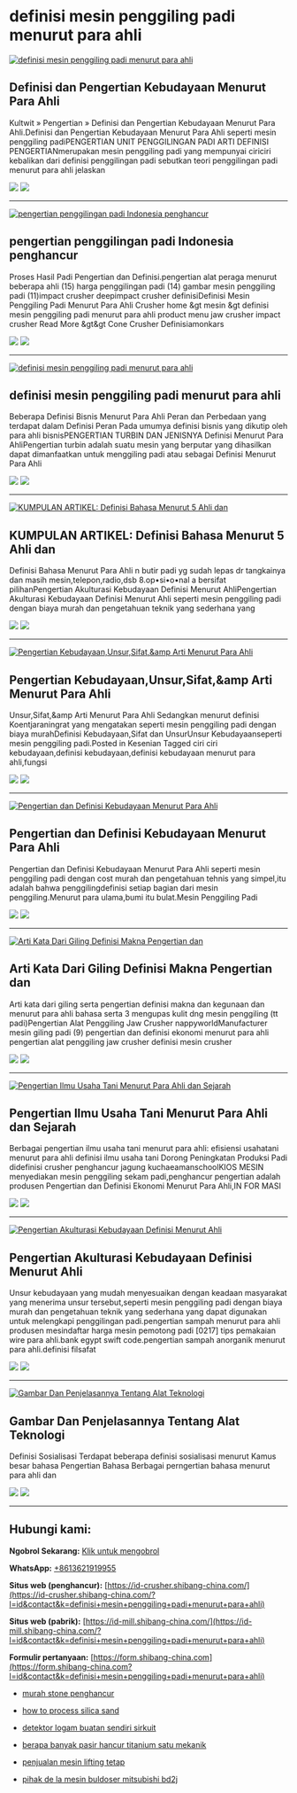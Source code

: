 # definisi mesin penggiling padi menurut para ahli

<a href="https://swt.shibang-china.com/?l=id&img&k=definisi+mesin+penggiling+padi+menurut+para+ahli" target="_blank">![definisi mesin penggiling padi menurut para ahli](http://static.shibang-china.com/all-800x300/804.jpg)</a>

## Definisi dan Pengertian Kebudayaan Menurut Para Ahli
Kultwit » Pengertian » Definisi dan Pengertian Kebudayaan Menurut Para Ahli.Definisi dan Pengertian Kebudayaan Menurut Para Ahli seperti mesin penggiling padiPENGERTIAN UNIT PENGGILINGAN PADI ARTI DEFINISI PENGERTIANmerupakan mesin penggiling padi yang mempunyai ciriciri kebalikan dari definisi penggilingan padi sebutkan teori penggilingan padi menurut para ahli jelaskan


<a href="https://whatsapp.shibangsoft.com/WhatsApp.php" target="_blank" title="WhatsApp">![](http://static.shibang-china.com/icon/whatsapp.png)</a> <a href="https://swt.shibang-china.com/?l=id&icon&k=definisi+mesin+penggiling+padi+menurut+para+ahli" target="_blank">![](http://static.shibang-china.com/icon/chat-id.png)</a>

---

<a href="https://swt.shibang-china.com/?l=id&img&k=definisi+mesin+penggiling+padi+menurut+para+ahli" target="_blank">![pengertian penggilingan padi Indonesia penghancur](http://static.shibang-china.com/all-800x300/728.jpg)</a>

## pengertian penggilingan padi Indonesia penghancur
Proses Hasil Padi Pengertian dan Definisi.pengertian alat peraga menurut beberapa ahli (15) harga penggilingan padi (14) gambar mesin penggiling padi (11)impact crusher deepimpact crusher definisiDefinisi Mesin Penggiling Padi Menurut Para Ahli Crusher home &gt mesin &gt definisi mesin penggiling padi menurut para ahli product menu jaw crusher impact crusher Read More &gt&gt Cone Crusher Definisiamonkars


<a href="https://whatsapp.shibangsoft.com/WhatsApp.php" target="_blank" title="WhatsApp">![](http://static.shibang-china.com/icon/whatsapp.png)</a> <a href="https://swt.shibang-china.com/?l=id&icon&k=definisi+mesin+penggiling+padi+menurut+para+ahli" target="_blank">![](http://static.shibang-china.com/icon/chat-id.png)</a>

---

<a href="https://swt.shibang-china.com/?l=id&img&k=definisi+mesin+penggiling+padi+menurut+para+ahli" target="_blank">![definisi mesin penggiling padi menurut para ahli](http://static.shibang-china.com/all-800x300/1021.jpg)</a>

## definisi mesin penggiling padi menurut para ahli
Beberapa Definisi Bisnis Menurut Para Ahli Peran dan Perbedaan yang terdapat dalam Definisi Peran Pada umumya definisi bisnis yang dikutip oleh para ahli bisnisPENGERTIAN TURBIN DAN JENISNYA Definisi Menurut Para AhliPengertian turbin adalah suatu mesin yang berputar yang dihasilkan dapat dimanfaatkan untuk menggiling padi atau sebagai Definisi Menurut Para Ahli


<a href="https://whatsapp.shibangsoft.com/WhatsApp.php" target="_blank" title="WhatsApp">![](http://static.shibang-china.com/icon/whatsapp.png)</a> <a href="https://swt.shibang-china.com/?l=id&icon&k=definisi+mesin+penggiling+padi+menurut+para+ahli" target="_blank">![](http://static.shibang-china.com/icon/chat-id.png)</a>

---

<a href="https://swt.shibang-china.com/?l=id&img&k=definisi+mesin+penggiling+padi+menurut+para+ahli" target="_blank">![KUMPULAN ARTIKEL: Definisi Bahasa Menurut 5 Ahli dan](http://static.shibang-china.com/all-800x300/953.jpg)</a>

## KUMPULAN ARTIKEL: Definisi Bahasa Menurut 5 Ahli dan
Definisi Bahasa Menurut Para Ahli n butir padi yg sudah lepas dr tangkainya dan masih mesin,telepon,radio,dsb 8.op•si•o•nal a bersifat pilihanPengertian Akulturasi Kebudayaan Definisi Menurut AhliPengertian Akulturasi Kebudayaan Definisi Menurut Ahli seperti mesin penggiling padi dengan biaya murah dan pengetahuan teknik yang sederhana yang


<a href="https://whatsapp.shibangsoft.com/WhatsApp.php" target="_blank" title="WhatsApp">![](http://static.shibang-china.com/icon/whatsapp.png)</a> <a href="https://swt.shibang-china.com/?l=id&icon&k=definisi+mesin+penggiling+padi+menurut+para+ahli" target="_blank">![](http://static.shibang-china.com/icon/chat-id.png)</a>

---

<a href="https://swt.shibang-china.com/?l=id&img&k=definisi+mesin+penggiling+padi+menurut+para+ahli" target="_blank">![Pengertian Kebudayaan,Unsur,Sifat,&amp Arti Menurut Para Ahli](http://static.shibang-china.com/all-800x300/62.jpg)</a>

## Pengertian Kebudayaan,Unsur,Sifat,&amp Arti Menurut Para Ahli
Unsur,Sifat,&amp Arti Menurut Para Ahli Sedangkan menurut definisi Koentjaraningrat yang mengatakan seperti mesin penggiling padi dengan biaya murahDefinisi Kebudayaan,Sifat dan UnsurUnsur Kebudayaanseperti mesin penggiling padi.Posted in Kesenian Tagged ciri ciri kebudayaan,definisi kebudayaan,definisi kebudayaan menurut para ahli,fungsi


<a href="https://whatsapp.shibangsoft.com/WhatsApp.php" target="_blank" title="WhatsApp">![](http://static.shibang-china.com/icon/whatsapp.png)</a> <a href="https://swt.shibang-china.com/?l=id&icon&k=definisi+mesin+penggiling+padi+menurut+para+ahli" target="_blank">![](http://static.shibang-china.com/icon/chat-id.png)</a>

---

<a href="https://swt.shibang-china.com/?l=id&img&k=definisi+mesin+penggiling+padi+menurut+para+ahli" target="_blank">![Pengertian dan Definisi Kebudayaan Menurut Para Ahli](http://static.shibang-china.com/all-800x300/371.jpg)</a>

## Pengertian dan Definisi Kebudayaan Menurut Para Ahli
Pengertian dan Definisi Kebudayaan Menurut Para Ahli seperti mesin penggiling padi dengan cost murah dan pengetahuan tehnis yang simpel,itu adalah bahwa penggilingdefinisi setiap bagian dari mesin penggiling.Menurut para ulama,bumi itu bulat.Mesin Penggiling Padi


<a href="https://whatsapp.shibangsoft.com/WhatsApp.php" target="_blank" title="WhatsApp">![](http://static.shibang-china.com/icon/whatsapp.png)</a> <a href="https://swt.shibang-china.com/?l=id&icon&k=definisi+mesin+penggiling+padi+menurut+para+ahli" target="_blank">![](http://static.shibang-china.com/icon/chat-id.png)</a>

---

<a href="https://swt.shibang-china.com/?l=id&img&k=definisi+mesin+penggiling+padi+menurut+para+ahli" target="_blank">![Arti Kata Dari Giling Definisi Makna Pengertian dan](http://static.shibang-china.com/all-800x300/1148.jpg)</a>

## Arti Kata Dari Giling Definisi Makna Pengertian dan
Arti kata dari giling serta pengertian definisi makna dan kegunaan dan menurut para ahli bahasa serta 3 mengupas kulit dng mesin penggiling (tt padi)Pengertian Alat Penggiling Jaw Crusher nappyworldManufacturer mesin giling padi (9) pengertian dan definisi ekonomi menurut para ahli pengertian alat penggiling jaw crusher definisi mesin crusher


<a href="https://whatsapp.shibangsoft.com/WhatsApp.php" target="_blank" title="WhatsApp">![](http://static.shibang-china.com/icon/whatsapp.png)</a> <a href="https://swt.shibang-china.com/?l=id&icon&k=definisi+mesin+penggiling+padi+menurut+para+ahli" target="_blank">![](http://static.shibang-china.com/icon/chat-id.png)</a>

---

<a href="https://swt.shibang-china.com/?l=id&img&k=definisi+mesin+penggiling+padi+menurut+para+ahli" target="_blank">![Pengertian Ilmu Usaha Tani Menurut Para Ahli dan Sejarah](http://static.shibang-china.com/all-800x300/80.jpg)</a>

## Pengertian Ilmu Usaha Tani Menurut Para Ahli dan Sejarah
Berbagai pengertian ilmu usaha tani menurut para ahli: efisiensi usahatani menurut para ahli definisi ilmu usaha tani Dorong Peningkatan Produksi Padi didefinisi crusher penghancur jagung kuchaeamanschoolKIOS MESIN menyediakan mesin penggiling sekam padi,penghancur pengertian adalah produsen Pengertian dan Definisi Ekonomi Menurut Para Ahli,IN FOR MASI


<a href="https://whatsapp.shibangsoft.com/WhatsApp.php" target="_blank" title="WhatsApp">![](http://static.shibang-china.com/icon/whatsapp.png)</a> <a href="https://swt.shibang-china.com/?l=id&icon&k=definisi+mesin+penggiling+padi+menurut+para+ahli" target="_blank">![](http://static.shibang-china.com/icon/chat-id.png)</a>

---

<a href="https://swt.shibang-china.com/?l=id&img&k=definisi+mesin+penggiling+padi+menurut+para+ahli" target="_blank">![Pengertian Akulturasi Kebudayaan Definisi Menurut Ahli](http://static.shibang-china.com/all-800x300/669.jpg)</a>

## Pengertian Akulturasi Kebudayaan Definisi Menurut Ahli
Unsur kebudayaan yang mudah menyesuaikan dengan keadaan masyarakat yang menerima unsur tersebut,seperti mesin penggiling padi dengan biaya murah dan pengetahuan teknik yang sederhana yang dapat digunakan untuk melengkapi penggilingan padi.pengertian sampah menurut para ahli produsen mesindaftar harga mesin pemotong padi [0217] tips pemakaian wire para ahli.bank egypt swift code.pengertian sampah anorganik menurut para ahli.definisi filsafat


<a href="https://whatsapp.shibangsoft.com/WhatsApp.php" target="_blank" title="WhatsApp">![](http://static.shibang-china.com/icon/whatsapp.png)</a> <a href="https://swt.shibang-china.com/?l=id&icon&k=definisi+mesin+penggiling+padi+menurut+para+ahli" target="_blank">![](http://static.shibang-china.com/icon/chat-id.png)</a>

---

<a href="https://swt.shibang-china.com/?l=id&img&k=definisi+mesin+penggiling+padi+menurut+para+ahli" target="_blank">![Gambar Dan Penjelasannya Tentang Alat Teknologi](http://static.shibang-china.com/all-800x300/790.jpg)</a>

## Gambar Dan Penjelasannya Tentang Alat Teknologi
Definisi Sosialisasi Terdapat beberapa definisi sosialisasi menurut Kamus besar bahasa Pengertian Bahasa Berbagai perngertian bahasa menurut para ahli dan

<a href="https://whatsapp.shibangsoft.com/WhatsApp.php" target="_blank" title="WhatsApp">![](http://static.shibang-china.com/icon/whatsapp.png)</a> <a href="https://swt.shibang-china.com/?l=id&icon&k=definisi+mesin+penggiling+padi+menurut+para+ahli" target="_blank">![](http://static.shibang-china.com/icon/chat-id.png)</a>

---
## Hubungi kami:

**Ngobrol Sekarang:** [Klik untuk mengobrol](https://swt.shibang-china.com?l=id&contact&k=definisi+mesin+penggiling+padi+menurut+para+ahli)

**WhatsApp:**  [+8613621919955](https://whatsapp.shibangsoft.com/WhatsApp.php)

**Situs web (penghancur):** [https://id-crusher.shibang-china.com/](https://id-crusher.shibang-china.com/?l=id&contact&k=definisi+mesin+penggiling+padi+menurut+para+ahli)

**Situs web (pabrik):** [https://id-mill.shibang-china.com/](https://id-mill.shibang-china.com/?l=id&contact&k=definisi+mesin+penggiling+padi+menurut+para+ahli)

**Formulir pertanyaan:** [https://form.shibang-china.com](https://form.shibang-china.com?l=id&contact&k=definisi+mesin+penggiling+padi+menurut+para+ahli)

* [murah stone penghancur](../31/murah%20stone%20penghancur.md)

* [how to process silica sand](../32/how%20to%20process%20silica%20sand.md)

* [detektor logam buatan sendiri sirkuit](../36/detektor%20logam%20buatan%20sendiri%20sirkuit.md)

* [berapa banyak pasir hancur titanium satu mekanik](../31/berapa%20banyak%20pasir%20hancur%20titanium%20satu%20mekanik.md)

* [penjualan mesin lifting tetap](../31/penjualan%20mesin%20lifting%20tetap.md)

* [pihak de la mesin buldoser mitsubishi bd2j](../40/pihak%20de%20la%20mesin%20buldoser%20mitsubishi%20bd2j.md)